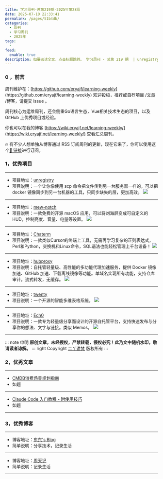 ```yaml
---
title: 学习周刊-总第219期-2025年第28周
date: 2025-07-10 22:33:41
permalink: /pages/51b4db/
categories:
  - 周刊
  - 学习周刊
  - 2025年
tags:
  - 
feed:
  enable: true
description: 如要阅读全文，点击标题跳转。 学习周刊 - 总第 219 期  | unregistry | mew-notch | Chaterm | hubproxy | twenty | Ech0
---
```



### 0 ，前言

周刊维护在：[https://github.com/eryajf/learning-weekly](https://github.com/eryajf/learning-weekly)  欢迎投稿，推荐或自荐项目 /文章 /博客，请提交 issue 。

周刊核心为运维周刊，还会侧重Go语言生态，Vue相关技术生态的项目，以及 GitHub 上优秀项目或经验。

你也可以在我的博客 [https://wiki.eryajf.net/learning-weekly/](https://wiki.eryajf.net/learning-weekly/) 查看汇总周刊。

🔥 有不少人想单独从博客通过 RSS 订阅周刊的更新，现在它来了，你可以使用这个[🔗 链接](https://wiki.eryajf.net/learning-weekly.xml)进行订阅。

### 1，优秀项目

---
- 项目地址：[unregistry](https://github.com/psviderski/unregistry)
- 项目说明：一个让你像使用 scp 命令把文件传到另一台服务器一样的，可以把 docker 镜像同步到另一台机器的工具，只同步缺失的层，更加高效。
  ![](https://t.eryajf.net/imgs/2025/06/1750638094924.webp)
---
- 项目地址：[mew-notch](https://github.com/monuk7735/mew-notch)
- 项目说明：一款免费的开源 macOS 应用，可以将刘海屏变成可自定义的 HUD，控制亮度、音量、电量等设置。
  ![](https://t.eryajf.net/imgs/2025/06/1750637618160.webp)
---
- 项目地址：[Chaterm](https://github.com/chaterm/chaterm)
- 项目说明：一款类似Cursor的终端上工具，无需再学习复杂的正则表达式，Perl和Python，交换机和Linux命令，SQL语法也能轻松管理上千台设备！
  ![](https://t.eryajf.net/imgs/2025/06/1750665207372.webp)
---
- 项目地址：[hubproxy](https://github.com/sky22333/hubproxy)
- 项目说明：自托管轻量级、高性能的多功能代理加速服务，提供 Docker 镜像加速、GitHub 加速、下载离线镜像等功能。单域名实现所有功能，支持仓库审计。流式转发，无缓存。
  ![](https://t.eryajf.net/imgs/2025/06/1750745148957.webp)
---
- 项目地址：[twenty](https://github.com/twentyhq/twenty)
- 项目说明：一个开源的智能多维表格系统。
  ![](https://t.eryajf.net/imgs/2025/06/1751252562222.webp)
---
- 项目地址：[Ech0](https://github.com/lin-snow/Ech0)
- 项目说明：一款专为轻量级分享而设计的开源自托管平台，支持快速发布与分享你的想法、文字与链接。类似 Memos。
  ![](https://t.eryajf.net/imgs/2025/07/1751359657540.webp)
---

::: note 申明
**原创文章<Badge text='eryajf' />，未经授权，严禁转载，侵权必究！此乃文中随机水印，敬请读者谅解。**
::: right
Copyright [二丫讲梵](https://wiki.eryajf.net) 版权所有
:::

### 2，优秀文章

---
- [CMDB消费场景规划指南](https://mp.weixin.qq.com/s/-JngcDEtkXLwmifN9Oa1nw)
- 如题
---
- [Claude Code 入门教程 - 附使用技巧](https://mp.weixin.qq.com/s/99eSsh3JUQPsv76aCzAgig)
- 如题
---

### 3，优秀博客

---
- 博客地址：[东东's Blog](https://blog.yasking.org/)
- 简单说明：分享技术，记录生活
---
- 博客地址：[周天记](https://zhoutian.com/)
- 简单说明：记录生活
---
